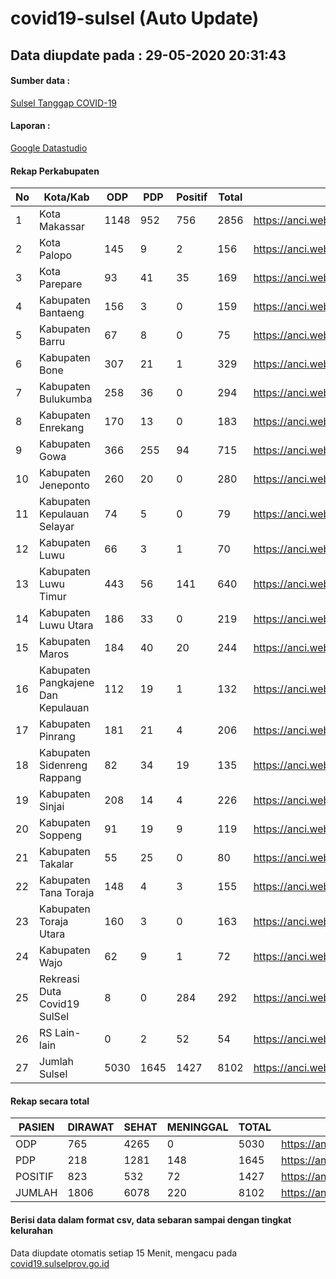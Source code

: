 
# covid19-sulsel (Auto Update)

## Data diupdate pada : 29-05-2020 20:31:43

#### Sumber data :
[Sulsel Tanggap COVID-19](https://covid19.sulselprov.go.id)

#### Laporan :
[Google Datastudio](https://datastudio.google.com/s/jythWGc1j4w)

#### Rekap Perkabupaten 
|No|Kota/Kab|ODP|PDP|Positif|Total|Link|
| --- | --- | --- | --- | --- | --- | --- |
|1|Kota Makassar|1148|952|756|2856|https://anci.web.id/cor/kota_makassar|
|2|Kota Palopo|145|9|2|156|https://anci.web.id/cor/kota_palopo|
|3|Kota Parepare|93|41|35|169|https://anci.web.id/cor/kota_parepare|
|4|Kabupaten Bantaeng|156|3|0|159|https://anci.web.id/cor/kabupaten_bantaeng|
|5|Kabupaten Barru|67|8|0|75|https://anci.web.id/cor/kabupaten_barru|
|6|Kabupaten Bone|307|21|1|329|https://anci.web.id/cor/kabupaten_bone|
|7|Kabupaten Bulukumba|258|36|0|294|https://anci.web.id/cor/kabupaten_bulukumba|
|8|Kabupaten Enrekang|170|13|0|183|https://anci.web.id/cor/kabupaten_enrekang|
|9|Kabupaten Gowa|366|255|94|715|https://anci.web.id/cor/kabupaten_gowa|
|10|Kabupaten Jeneponto|260|20|0|280|https://anci.web.id/cor/kabupaten_jeneponto|
|11|Kabupaten Kepulauan Selayar|74|5|0|79|https://anci.web.id/cor/kabupaten_kepulauan_selayar|
|12|Kabupaten Luwu|66|3|1|70|https://anci.web.id/cor/kabupaten_luwu|
|13|Kabupaten Luwu Timur|443|56|141|640|https://anci.web.id/cor/kabupaten_luwu_timur|
|14|Kabupaten Luwu Utara|186|33|0|219|https://anci.web.id/cor/kabupaten_luwu_utara|
|15|Kabupaten Maros|184|40|20|244|https://anci.web.id/cor/kabupaten_maros|
|16|Kabupaten Pangkajene Dan Kepulauan|112|19|1|132|https://anci.web.id/cor/kabupaten_pangkajene_dan_kepulauan|
|17|Kabupaten Pinrang|181|21|4|206|https://anci.web.id/cor/kabupaten_pinrang|
|18|Kabupaten Sidenreng Rappang|82|34|19|135|https://anci.web.id/cor/kabupaten_sidenreng_rappang|
|19|Kabupaten Sinjai|208|14|4|226|https://anci.web.id/cor/kabupaten_sinjai|
|20|Kabupaten Soppeng|91|19|9|119|https://anci.web.id/cor/kabupaten_soppeng|
|21|Kabupaten Takalar|55|25|0|80|https://anci.web.id/cor/kabupaten_takalar|
|22|Kabupaten Tana Toraja|148|4|3|155|https://anci.web.id/cor/kabupaten_tana_toraja|
|23|Kabupaten Toraja Utara|160|3|0|163|https://anci.web.id/cor/kabupaten_toraja_utara|
|24|Kabupaten Wajo|62|9|1|72|https://anci.web.id/cor/kabupaten_wajo|
|25|Rekreasi Duta Covid19 SulSel|8|0|284|292|https://anci.web.id/cor/rekreasi_duta_covid19_sulsel|
|26|RS Lain-lain|0|2|52|54|https://anci.web.id/cor/rs_lain-lain|
|27|Jumlah Sulsel|5030|1645|1427|8102|https://anci.web.id/cor/jumlah_sulsel|

#### Rekap secara total

| PASIEN | DIRAWAT | SEHAT | MENINGGAL | TOTAL | LINK |
| ---- | -------- | ---- | ---- |  ---- | ---- |
| ODP | 765 | 4265 | 0 | 5030 | https://anci.web.id/cor/odp_detail.html |
| PDP | 218 | 1281 | 148 | 1645 | https://anci.web.id/cor/pdp_detail.html |
| POSITIF | 823 | 532 | 72 | 1427 | https://anci.web.id/cor/positif_detail.html |
| JUMLAH | 1806 | 6078 | 220 | 8102 | https://anci.web.id/cor/jumlah_sulsel/ |

 
#### Berisi data dalam format csv, data sebaran sampai dengan tingkat kelurahan

Data diupdate otomatis setiap 15 Menit, mengacu pada [covid19.sulselprov.go.id](https://covid19.sulselprov.go.id)

